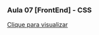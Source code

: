 ### Aula 07 [FrontEnd] - CSS

[Clique para visualizar](https://htmlpreview.github.io/?https://github.com/EverSilverio/DH/tree/master/FrontEnd/aula07b)
